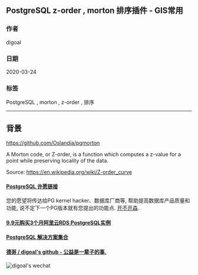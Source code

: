 ## PostgreSQL z-order , morton 排序插件 - GIS常用  
                            
### 作者                                                                                            
digoal                                                                                                                                     
                                              
### 日期                                                                                                                                     
2020-03-24                                                                                                                                 
                                                                                                                                     
### 标签                                                                                                                                     
PostgreSQL , morton , z-order , 排序         
                                         
----                                   
                                              
## 背景                
    
  
https://github.com/Oslandia/pgmorton  
  
A Morton code, or Z-order, is a function which computes a z-value for a point while preserving locality of the data.  
  
Source: https://en.wikipedia.org/wiki/Z-order_curve  
  
  
  
  
  
  
  
  
  
  
  
  
  
  
  
  
  
  
  
  
  
  
  
  
  
  
  
  
  
  
  
  
  
  
  
  
  
  
  
  
  
  
  
  
#### [PostgreSQL 许愿链接](https://github.com/digoal/blog/issues/76 "269ac3d1c492e938c0191101c7238216")
您的愿望将传达给PG kernel hacker、数据库厂商等, 帮助提高数据库产品质量和功能, 说不定下一个PG版本就有您提出的功能点. [开不开森](https://github.com/digoal/blog/issues/76 "269ac3d1c492e938c0191101c7238216").  
  
  
#### [9.9元购买3个月阿里云RDS PostgreSQL实例](https://www.aliyun.com/database/postgresqlactivity "57258f76c37864c6e6d23383d05714ea")
  
  
#### [PostgreSQL 解决方案集合](https://yq.aliyun.com/topic/118 "40cff096e9ed7122c512b35d8561d9c8")
  
  
#### [德哥 / digoal's github - 公益是一辈子的事.](https://github.com/digoal/blog/blob/master/README.md "22709685feb7cab07d30f30387f0a9ae")
  
  
![digoal's wechat](../pic/digoal_weixin.jpg "f7ad92eeba24523fd47a6e1a0e691b59")
  
